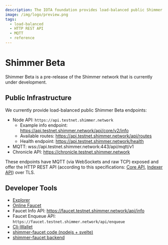 ```yaml
---
description: The IOTA foundation provides load-balanced public Shimmer Beta endpoints, where MQTT and the HTTP REST API are enabled.
image: /img/logo/preview.png
tags:
  - load-balanced
  - HTTP REST API
  - MQTT
  - reference
---
```


# Shimmer Beta

Shimmer Beta is a pre-release of the Shimmer network that is currently under development.

## Public Infrastructure

We currently provide load-balanced public Shimmer Beta endpoints:

- Node API: `https://api.testnet.shimmer.network`
  - Example info endpoint: https://api.testnet.shimmer.network/api/core/v2/info
  - Available routes: https://api.testnet.shimmer.network/api/routes
  - Health endpoint: https://api.testnet.shimmer.network/health
- MQTT: wss://api.testnet.shimmer.network:443/api/mqtt/v1
- Chronicle API: https://chronicle.testnet.shimmer.network

These endpoints have MQTT (via WebSockets and raw TCP) exposed and offer the HTTP REST API (according to this specifications: [Core API](/apis/core/v2/iota-core-rest-api), [Indexer API](/apis/indexer/iota-utxo-indexer-rest-api)) over TLS.

## Developer Tools

- [Explorer](https://explorer.shimmer.network)
- [Online Faucet](https://faucet.testnet.shimmer.network)
- Faucet Info API: https://faucet.testnet.shimmer.network/api/info
- Faucet Enqueue API: `https://faucet.testnet.shimmer.network/api/enqueue`
- [Cli-Wallet](https://github.com/iotaledger/cli-wallet/tree/develop)
- [shimmer-faucet code (nodejs + svelte)](https://github.com/iotaledger/chrysalis-faucet/tree/hornet)
- [shimmer-faucet backend](https://github.com/iotaledger/inx-faucet)
